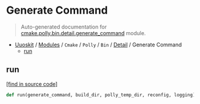 # Generate Command

> Auto-generated documentation for [cmake.polly.bin.detail.generate_command](../../../../../cmake/polly/bin/detail/generate_command.py) module.

- [Uuoskit](../../../../README.md#uuoskit-index) / [Modules](../../../../MODULES.md#uuoskit-modules) / `Cmake` / `Polly` / `Bin` / [Detail](index.md#detail) / Generate Command
    - [run](#run)

## run

[[find in source code]](../../../../../cmake/polly/bin/detail/generate_command.py#L10)

```python
def run(generate_command, build_dir, polly_temp_dir, reconfig, logging):
```
